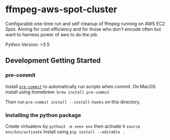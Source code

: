 # ffmpeg-aws-spot-cluster
Configurable one-time run and self cleanup of ffmpeg running on AWS EC2 Spot. Aiming for cost efficiency and for those who don't encode often but want to harness power of aws to do the job.

Python Version: >3.5

## Development Getting Started

### pre-commit

Install [`pre-commit`](https://pre-commit.com/) to automatically run scripts when commit. On MacOS install using homebrew: `brew install pre-commit`

Then run `pre-commit install --install-hooks` on this directory.

### Installing the python package

Create virtualenv by `python3 -m venv env`
then activate it `source env/bin/activate`
Install using `pip install --editable .`

